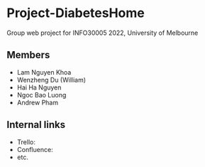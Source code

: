 # Project-DiabetesHome

Group web project for INFO30005 2022, University of Melbourne

## Members

- Lam Nguyen Khoa
- Wenzheng Du (William)
- Hai Ha Nguyen
- Ngoc Bao Luong
- Andrew Pham

## Internal links

- Trello:
- Confluence:
- etc.